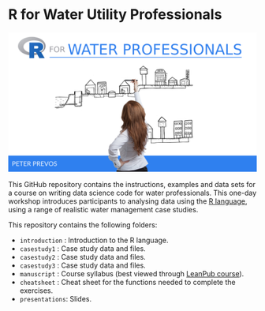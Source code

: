 # R for Water Utility Professionals

![](manuscript/resources/session0/r4h2o-logo.png)

This GitHub repository contains the instructions, examples and data sets for a course on writing data science code for water professionals. This one-day workshop introduces participants to analysing data using the [R language](https://www.r-project.org/), using a range of realistic water management case studies.

This repository contains the following folders:
* `introduction` : Introduction to the R language.
* `casestudy1`   : Case study data and files.
* `casestudy2`   : Case study data and files.
* `casestudy3`   : Case study data and files.
* `manuscript`   : Course syllabus (best viewed through [LeanPub course](https://leanpub.com/c/R4H2O)).
* `cheatsheet`   : Cheat sheet for the functions needed to complete the exercises.
* `presentations`: Slides.

